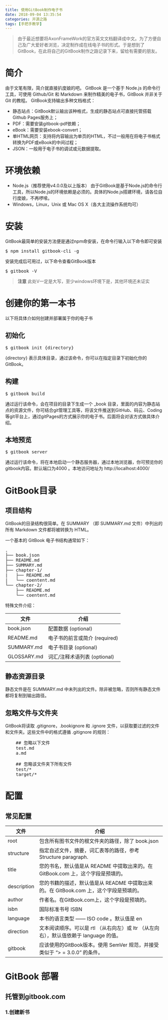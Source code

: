 ```yaml
---
title: 使用GitBook制作电子书
date: 2018-09-04 13:35:54
categories: 开源之路
tags: [手把手教学]
---
```


>由于最近想要将AxonFrameWork的官方英文文档翻译成中文。为了方便自己及广大爱好者浏览，决定制作成在线电子书的形式。于是想到了GitBook，在此将自己的GitBook制作之路记录下来，留给有需要的朋友。

<!-- more -->

# 简介

由于文笔有限，简介就直接扒度娘的吧。
GitBook 是一个基于 Node.js 的命令行工具，可使用 Github/Git 和 Markdown 来制作精美的电子书，GitBook 并非关于 Git 的教程。
GitBook支持输出多种文档格式：
* 静态站点：GitBook默认输出该种格式，生成的静态站点可直接托管搭载Github Pages服务上；
* PDF：需要安装gitbook-pdf依赖；
* eBook：需要安装ebook-convert；
* 单HTML网页：支持将内容输出为单页的HTML，不过一般用在将电子书格式转换为PDF或eBook的中间过程；
* JSON：一般用于电子书的调试或元数据提取。

# 环境依赖
* Node.js（推荐使用v4.0.0及以上版本）
    由于GitBook是基于Node.js的命令行工具，所以Node.js的环境依赖是必须的。具体的Node.js搭建环境，请各位自行度娘，不再啰嗦。
* Windows，Linux，Unix 或 Mac OS X（各大主流操作系统均可）

# 安装
GitBook最简单的安装方法便是通过npm命安装，在命令行输入以下命令即可安装

<pre>
$ npm install gitbook-cli -g
</pre>

安装完成后可用过，以下命令查看GitBook版本

<pre>
$ gitbook -V
</pre>

><b>注意</b>
此处V一定是大写，至少windows环境下是，其他环境还未证实

# 创建你的第一本书

以下将具体介如何创建并部署属于你的电子书
    
## 初始化

<pre>
$ gitbook init {directory} 
</pre>

{directory} 表示具体目录，通过该命令，你可以在指定目录下初始化你的GitBook。

## 构建

<pre>
$ gitbook build
</pre>

通过运行该命令，会在项目的目录下生成一个 _book 目录，里面的内容为静态站点的资源文件，你可结合git管理工具等，将该文件推送到GitHub、码云、Coding等git平台上，通过gitPages的方式展示你的电子书。后面将会对该方式做具体介绍。

## 本地预览

<pre>
$ gitbook server
</pre>

通过运行该命令，将在本地启动一个静态服务器，通过本地浏览器，你可预览你的gitbook内容。默认端口为4000 。本地访问地址为 http://localhost:4000/

# GitBook目录

## 项目结构

GitBook的目录结构很简单。在 SUMMARY （即 SUMMARY.md 文件）中列出的所有 Markdown 文件都将被转换为 HTML。

一个基本的 GitBook 电子书结构通常如下：

<pre>
.
├── book.json
├── README.md
├── SUMMARY.md
├── chapter-1/
|   ├── README.md
|   └── coentent.md
└── chapter-2/
    ├── README.md
    └── coentent.md
</pre>

特殊文件介绍：

| 文件 | 介绍 |
| ------ | ------ | 
| book.json | 配置数据 (optional) |
| README.md	| 电子书的前言或简介 (required) |
| SUMMARY.md | 电子书目录 (optional) |
| GLOSSARY.md |	词汇/注释术语列表 (optional) |

## 静态资源目录

静态文件是在 SUMMARY.md 中未列出的文件。除非被忽略，否则所有静态文件都将复制到输出路径。

## 忽略文件与文件夹

GitBook将读取 .gitignore，.bookignore 和 .ignore 文件，以获取要过滤的文件和文件夹。这些文件中的格式遵循 .gitignore 的规则：

<pre>
    ## 忽略以下文件
    test.md
    a.md

    ## 忽略该文件夹下所有文件
    test/*
    target/*   
</pre>

# 配置

## 常见配置

| 文件 | 介绍 |
| ------ | ------ | 
|root |	包含所有图书文件的根文件夹的路径，除了 book.json |
|structure |	指定自述文件，摘要，词汇表等的路径，参考 Structure paragraph. |
|title |	您的书名，默认值是从 README 中提取出来的。在 GitBook.com 上，这个字段是预填的。 |
|description |	您的书籍的描述，默认值是从 README 中提取出来的。在 GitBook.com 上，这个字段是预填的。
|author |	作者名。在GitBook.com上，这个字段是预填的。 |
|isbn |	国际标准书号 ISBN |
|language |	本书的语言类型 —— ISO code 。默认值是 en |
|direction |	文本阅读顺序。可以是 rtl （从右向左）或 ltr （从左向右），默认值依赖于 language 的值。 |
|gitbook |	应该使用的GitBook版本。使用 SemVer 规范，并接受类似于 “> = 3.0.0” 的条件。 |


# GitBook 部署

## 托管到gitbook.com

### 1.创建新书




